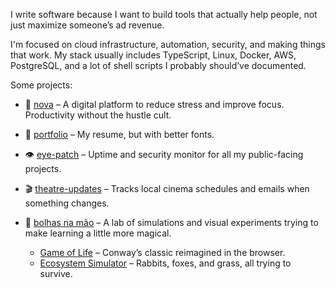 I write software because I want to build tools that actually help people, not just maximize someone’s ad revenue.

I'm focused on cloud infrastructure, automation, security, and making things that work. My stack usually includes TypeScript, Linux, Docker, AWS, PostgreSQL, and a lot of shell scripts I probably should’ve documented.

Some projects:

- 🧠 [nova](https://novaspaces.io/spaces) – A digital platform to reduce stress and improve focus. Productivity without the hustle cult.
- 📌 [portfolio](https://brunoaseff.com.br/) – My resume, but with better fonts.
- 👁 [eye-patch](https://github.com/BrunoAseff/eye-patch) – Uptime and security monitor for all my public-facing projects.
- 🎬 [theatre-updates](https://github.com/BrunoAseff/theatre-updates) – Tracks local cinema schedules and emails when something changes.
- 🫧 [bolhas na mão](https://bolhas.org) – A lab of simulations and visual experiments trying to make learning a little more magical.

  - [Game of Life](https://gameoflife.bolhas.org) – Conway’s classic reimagined in the browser.
  - [Ecosystem Simulator](https://ecosystem.bolhas.org) – Rabbits, foxes, and grass, all trying to survive.
